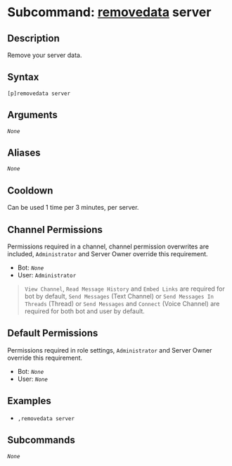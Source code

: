 # Subcommand: [removedata](./removedata.md) server

## Description

Remove your server data.

## Syntax

```
[p]removedata server
```

## Arguments

*`None`*

## Aliases

*`None`*

## Cooldown

Can be used 1 time per 3 minutes, per server.

## Channel Permissions

Permissions required in a channel, channel permission overwrites are included, `Administrator` and Server Owner override this requirement.

- Bot: *`None`*
- User: `Administrator`

> `View Channel`, `Read Message History` and `Embed Links` are required for bot by default, `Send Messages` (Text Channel) or `Send Messages In Threads` (Thread) or `Send Messages` and `Connect` (Voice Channel) are required for both bot and user by default.

## Default Permissions

Permissions required in role settings, `Administrator` and Server Owner override this requirement.

- Bot: *`None`*
- User: *`None`*

## Examples

- `,removedata server`

## Subcommands

*`None`*
